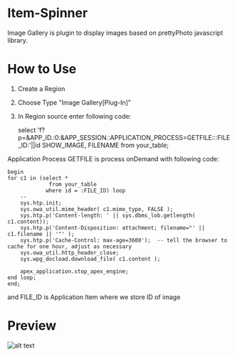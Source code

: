 # Item-Spinner

Image Gallery is plugin to display images based on prettyPhoto javascript library.

# How to Use

1. Create a Region
2. Choose Type "Image Gallery[Plug-In]"
3. In Region source enter following code:
 
     select 'f?p=&APP_ID.:0:&APP_SESSION.:APPLICATION_PROCESS=GETFILE:::FILE_ID:'||id SHOW_IMAGE, FILENAME
     from your_table;
  
  Application Process GETFILE is process onDemand with following code:
  
    begin
    for c1 in (select *
                 from your_table
                where id = :FILE_ID) loop
        --
        sys.htp.init;
        sys.owa_util.mime_header( c1.mime_type, FALSE );
        sys.htp.p('Content-length: ' || sys.dbms_lob.getlength( c1.content));
        sys.htp.p('Content-Disposition: attachment; filename="' || c1.filename || '"' );
        sys.htp.p('Cache-Control: max-age=3600');  -- tell the browser to cache for one hour, adjust as necessary
        sys.owa_util.http_header_close;
        sys.wpg_docload.download_file( c1.content );
     
        apex_application.stop_apex_engine;
    end loop;
    end;
    
 and FILE_ID is Application Item where we store ID of image

# Preview

![alt text](https://github.com/nhasko/ImageGallery/blob/master/preview.PNG)
